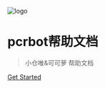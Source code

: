 ![logo](https://docsify.js.org/_media/icon.svg)

# pcrbot帮助文档

> 小仓唯&可可萝 帮助文档


[Get Started](#bot帮助中心)